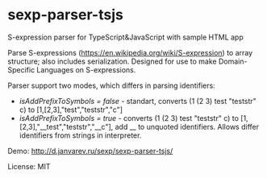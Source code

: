 # sexp-parser-tsjs

S-expression parser for TypeScript&amp;JavaScript with sample HTML app

Parse S-expressions (https://en.wikipedia.org/wiki/S-expression) to array structure; also includes serialization.
Designed for use to make Domain-Specific Languages on S-expressions.

Parser support two modes, which differs in parsing identifiers:
* *isAddPrefixToSymbols = false* - standart, converts (1 (2 3) test "teststr" c) to [1,[2,3],"test","teststr","c"]
* *isAddPrefixToSymbols = true* - converts (1 (2 3) test "teststr" c) to [1,[2,3],"__test","teststr","__c"], add __ to unquoted identifiers. Allows differ identifiers from strings in interpreter.

Demo: http://d.janvarev.ru/sexp/sexp-parser-tsjs/

License: MIT
